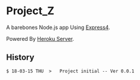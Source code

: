 # Project_Z


A barebones Node.js app Using [Express4](http://expressjs.com/).

Powered By [Heroku Server](https://heroku.com/).

## History

```
$ 18-03-15 THU	>	Project initial -- Ver 0.0.1

```